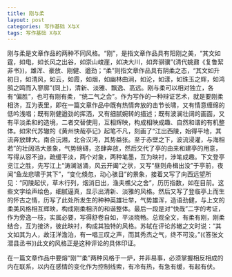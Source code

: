 ```yaml
---
title: 刚与柔
layout: post
categories: 写作基础 X与X
tags: 写作基础 X与X
---
```


刚与柔是文章作品的两种不同风格。“刚”，是指文章作品具有阳刚之美，“其文如霆，如电，如长风之出谷，如崇山峻崖，如决大川，如奔骐骥”(清代姚鼐《复鲁絜非书》)，雄浑、豪放、刚健、遒劲；“柔”则指文章作品具有阴柔之态，“其文如升初日，如清风，如云，如霞，如烟，如幽林曲涧，如沦，如漾，如珠玉之辉，如鸿鹄之鸣而入寥廓”(同上)，清新、淡雅、飘逸、高远。刚与柔可以相对独立，各有“偏胜”，也可有刚有柔，“统二气之会”。作为写作的一种辩证艺术，就是要刚柔相济，互为表里，即在一篇文章作品中既有热情奔放的击节长啸，又有情意缠绵的低吟浅唱；既有刚健遒劲的挥洒，又有细腻婉转的描述；既有波澜壮阔的画面，又有平淡柔和的造境，二者交替使用，互相辉映，构成相映成趣、自然和谐的有机整体。如宋代苏辙的《黄州快哉亭记》起笔不凡，刻画了“江出西陵，始得平地，其流奔放肆大。南合沅湘，北合汉沔，其势益张。至于赤壁之下，波流浸灌，与海相若”的壮阔浩大景象，气势磅礴，恣肆奔放，然后交代了亭的由来和建亭的用意，写得从容不迫，疏缓平淡，两个对象，两种笔墨，互为映衬，涉笔成趣。下文登亭览江之胜，先写江上“涛澜汹涌，风云开阖”之状，又写“昼则舟楫出没”于亭前，夜闻“鱼龙悲啸于其下”，“变化倏忽，动心骇目”的景象，接着又写了向西远望所见：“冈陵起伏，草木行列，烟消日出，渔夫樵父之舍”，历历指数，如在目前。这些文字绘声绘色，细腻逼真，显示出清新、淡雅的风格。然后又写了登临亭上而生的怀古之情，历写了此处所发生的种种英雄壮举，气势雄浑，造语劲健，与上文的柔美风格相互辉映，构成刚柔相济的和谐整体。最后一段是对“快哉”二字的考证，作为旁逸一枝，实属必要，写得舒卷自如，平淡晓畅。总观全文，有柔有刚，刚柔结合，互为接济，彼此映衬，构成其独特的风格。苏轼在评论苏辙之文时说：“其文如其为人，故汪洋澹泊，有一唱三叹之声，而其秀杰之气，终不可没。”(《答张文潜县丞书》)此文的风格正是这种评论的具体印证。

在一篇文章作品中要熔“刚”“柔”两种风格于一炉，并非易事，必须掌握相反相成的内在联系，以内在感情的变化作为控制线索，有冷有热，有急有缓，有起有伏。 